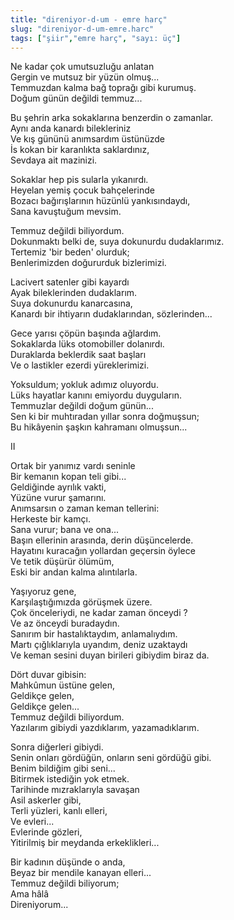 ```yaml
---
title: "direniyor-d-um - emre harç"
slug: "direniyor-d-um-emre.harc"
tags: ["şiir","emre harç", "sayı: üç"]
---
```


Ne kadar çok umutsuzluğu anlatan\
Gergin ve mutsuz bir yüzün olmuş...\
Temmuzdan kalma bağ toprağı gibi kurumuş.\
Doğum günün değildi temmuz...

Bu şehrin arka sokaklarına benzerdin o zamanlar.\
Aynı anda kanardı bilekleriniz\
Ve kış gününü anımsardım üstünüzde\
İs kokan bir karanlıkta saklardınız,\
Sevdaya ait mazinizi.

Sokaklar hep pis sularla yıkanırdı.\
Heyelan yemiş çocuk bahçelerinde\
Bozacı bağırışlarının hüzünlü yankısındaydı,\
Sana kavuştuğum mevsim.

Temmuz değildi biliyordum.\
Dokunmaktı belki de, suya dokunurdu dudaklarımız.\
Tertemiz 'bir beden' olurduk;\
Benlerimizden doğururduk bizlerimizi.

Lacivert satenler gibi kayardı\
Ayak bileklerinden dudaklarım.\
Suya dokunurdu kanarcasına,\
Kanardı bir ihtiyarın dudaklarından, sözlerinden...

Gece yarısı çöpün başında ağlardım.\
Sokaklarda lüks otomobiller dolanırdı.\
Duraklarda beklerdik saat başları\
Ve o lastikler ezerdi yüreklerimizi.

Yoksuldum; yokluk adımız oluyordu.\
Lüks hayatlar kanını emiyordu duyguların.\
Temmuzlar değildi doğum günün...\
Sen ki bir muhtıradan yıllar sonra doğmuşsun;\
Bu hikâyenin şaşkın kahramanı olmuşsun...

II

Ortak bir yanımız vardı seninle\
Bir kemanın kopan teli gibi...\
Geldiğinde ayrılık vakti,\
Yüzüne vurur şamarını.\
Anımsarsın o zaman keman tellerini:\
Herkeste bir kamçı.\
Sana vurur; bana ve ona...\
Başın ellerinin arasında, derin düşüncelerde.\
Hayatını kuracağın yollardan geçersin öylece\
Ve tetik düşürür ölümüm,\
Eski bir andan kalma alıntılarla.

Yaşıyoruz gene,\
Karşılaştığımızda görüşmek üzere.\
Çok önceleriydi, ne kadar zaman önceydi ?\
Ve az önceydi buradaydın.\
Sanırım bir hastalıktaydım, anlamalıydım.\
Martı çığlıklarıyla uyandım, deniz uzaktaydı\
Ve keman sesini duyan birileri gibiydim biraz da.

Dört duvar gibisin:\
Mahkûmun üstüne gelen,\
Geldikçe gelen,\
Geldikçe gelen...\
Temmuz değildi biliyordum.\
Yazılarım gibiydi yazdıklarım, yazamadıklarım.

Sonra diğerleri gibiydi.\
Senin onları gördüğün, onların seni gördüğü gibi.\
Benim bildiğim gibi seni...\
Bitirmek istediğin yok etmek.\
Tarihinde mızraklarıyla savaşan\
Asil askerler gibi,\
Terli yüzleri, kanlı elleri,\
Ve evleri...\
Evlerinde gözleri,\
Yitirilmiş bir meydanda erkeklikleri...

Bir kadının düşünde o anda,\
Beyaz bir mendile kanayan elleri...\
Temmuz değildi biliyorum;\
Ama hâlâ\
Direniyorum...

